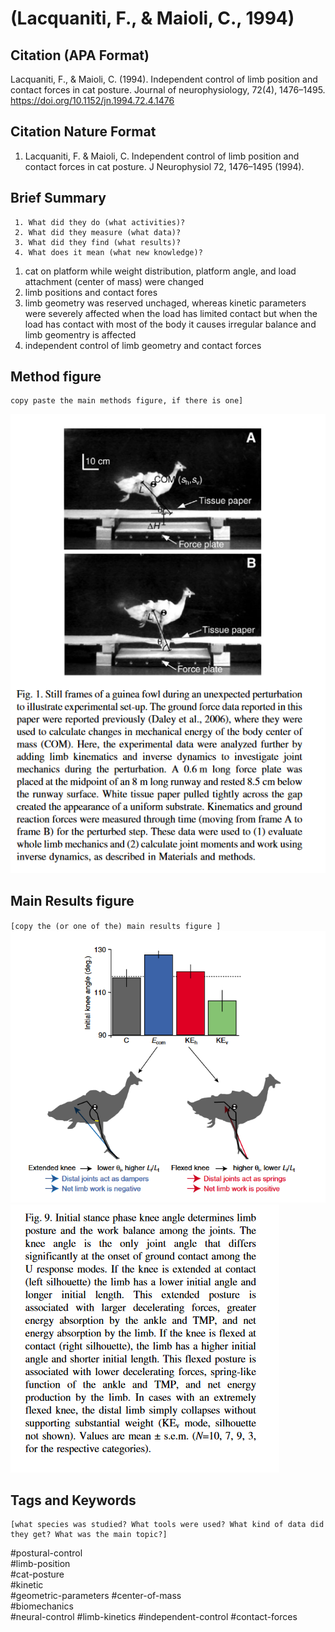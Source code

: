 # (Lacquaniti, F., & Maioli, C., 1994)

## Citation (APA Format)

Lacquaniti, F., & Maioli, C. (1994). Independent control of limb position and contact forces in cat posture. Journal of neurophysiology, 72(4), 1476–1495. https://doi.org/10.1152/jn.1994.72.4.1476

## Citation Nature Format

1. Lacquaniti, F. & Maioli, C. Independent control of limb position and contact forces in cat posture. J Neurophysiol 72, 1476–1495 (1994).


## Brief Summary
```
 1. What did they do (what activities)? 
 2. What did they measure (what data)?
 3. What did they find (what results)?
 4. What does it mean (what new knowledge)?
```
1. cat on platform while weight distribution, platform angle, and load attachment (center of mass) were changed
2. limb positions and contact fores
3. limb geometry was reserved unchaged, whereas kinetic parameters were severely affected when the load has limited contact but when the load has contact with most of the body it causes irregular balance and limb geomentry is affected
4. independent control of limb geometry and contact forces

## Method figure
```
copy paste the main methods figure, if there is one]
```
![img.png](../images/img.png)

## Main Results figure
`[copy the (or one of the) main results figure ]`
![img_1.png](../images/img_1.png)
![img_2.png](../images/img_2.png)

## Tags and Keywords 
```
[what species was studied? What tools were used? What kind of data did they get? What was the main topic?]
```

#postural-control  
#limb-position  
#cat-posture  
#kinetic  
#geometric-parameters
#center-of-mass  
#biomechanics  
#neural-control
#limb-kinetics
#independent-control
#contact-forces